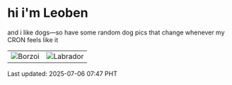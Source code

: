 # hi i'm Leoben

and i like dogs—so have some random dog pics that change whenever my CRON feels like it

|  |  |
|--------|----------|
| ![Borzoi](https://random-dog-vercel.vercel.app/api/random-borzoi?v=1751759220) | ![Labrador](https://random-dog-vercel.vercel.app/api/random-labrador?v=1751759220) |

Last updated: 2025-07-06 07:47 PHT
